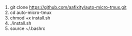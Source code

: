 1. git clone https://github.com/aafixity/auto-micro-tmux.git
2. cd auto-micro-tmux
3. chmod +x install.sh
4. ./install.sh
5. source ~/.bashrc
